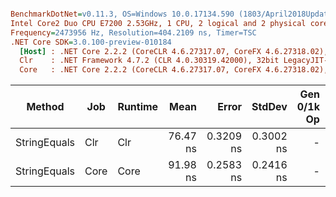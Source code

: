 ``` ini

BenchmarkDotNet=v0.11.3, OS=Windows 10.0.17134.590 (1803/April2018Update/Redstone4)
Intel Core2 Duo CPU E7200 2.53GHz, 1 CPU, 2 logical and 2 physical cores
Frequency=2473956 Hz, Resolution=404.2109 ns, Timer=TSC
.NET Core SDK=3.0.100-preview-010184
  [Host] : .NET Core 2.2.2 (CoreCLR 4.6.27317.07, CoreFX 4.6.27318.02), 32bit RyuJIT
  Clr    : .NET Framework 4.7.2 (CLR 4.0.30319.42000), 32bit LegacyJIT-v4.7.3324.0
  Core   : .NET Core 2.2.2 (CoreCLR 4.6.27317.07, CoreFX 4.6.27318.02), 32bit RyuJIT


```
|       Method |  Job | Runtime |     Mean |     Error |    StdDev | Gen 0/1k Op | Gen 1/1k Op | Gen 2/1k Op | Allocated Memory/Op |
|------------- |----- |-------- |---------:|----------:|----------:|------------:|------------:|------------:|--------------------:|
| StringEquals |  Clr |     Clr | 76.47 ns | 0.3209 ns | 0.3002 ns |           - |           - |           - |                   - |
| StringEquals | Core |    Core | 91.98 ns | 0.2583 ns | 0.2416 ns |           - |           - |           - |                   - |
